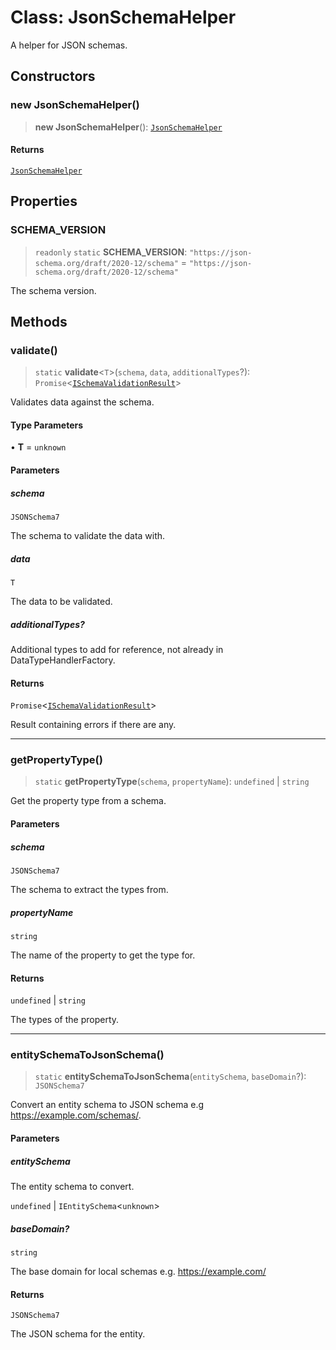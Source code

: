 # Class: JsonSchemaHelper

A helper for JSON schemas.

## Constructors

### new JsonSchemaHelper()

> **new JsonSchemaHelper**(): [`JsonSchemaHelper`](JsonSchemaHelper.md)

#### Returns

[`JsonSchemaHelper`](JsonSchemaHelper.md)

## Properties

### SCHEMA\_VERSION

> `readonly` `static` **SCHEMA\_VERSION**: `"https://json-schema.org/draft/2020-12/schema"` = `"https://json-schema.org/draft/2020-12/schema"`

The schema version.

## Methods

### validate()

> `static` **validate**\<`T`\>(`schema`, `data`, `additionalTypes`?): `Promise`\<[`ISchemaValidationResult`](../interfaces/ISchemaValidationResult.md)\>

Validates data against the schema.

#### Type Parameters

• **T** = `unknown`

#### Parameters

##### schema

`JSONSchema7`

The schema to validate the data with.

##### data

`T`

The data to be validated.

##### additionalTypes?

Additional types to add for reference, not already in DataTypeHandlerFactory.

#### Returns

`Promise`\<[`ISchemaValidationResult`](../interfaces/ISchemaValidationResult.md)\>

Result containing errors if there are any.

***

### getPropertyType()

> `static` **getPropertyType**(`schema`, `propertyName`): `undefined` \| `string`

Get the property type from a schema.

#### Parameters

##### schema

`JSONSchema7`

The schema to extract the types from.

##### propertyName

`string`

The name of the property to get the type for.

#### Returns

`undefined` \| `string`

The types of the property.

***

### entitySchemaToJsonSchema()

> `static` **entitySchemaToJsonSchema**(`entitySchema`, `baseDomain`?): `JSONSchema7`

Convert an entity schema to JSON schema e.g https://example.com/schemas/.

#### Parameters

##### entitySchema

The entity schema to convert.

`undefined` | `IEntitySchema`\<`unknown`\>

##### baseDomain?

`string`

The base domain for local schemas e.g. https://example.com/

#### Returns

`JSONSchema7`

The JSON schema for the entity.
